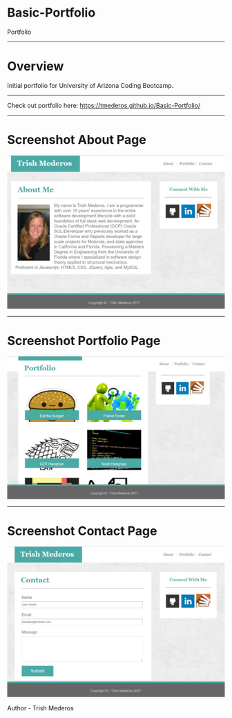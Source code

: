 # Basic-Portfolio

Portfolio

---
# Overview
Initial portfolio for University of Arizona Coding Bootcamp.

---
Check out portfolio here: https://tmederos.github.io/Basic-Portfolio/

---
# Screenshot About Page
![Screenshot](https://github.com/tmederos/Basic-Portfolio/blob/master/assets/images/screen-shot-1.jpg)

---
# Screenshot Portfolio Page
![Screenshot](https://github.com/tmederos/Basic-Portfolio/blob/master/assets/images/screen-shot-2.jpg)

---
# Screenshot Contact Page
![Screenshot](https://github.com/tmederos/Basic-Portfolio/blob/master/assets/images/screen-shot-3.jpg)


Author - Trish Mederos
